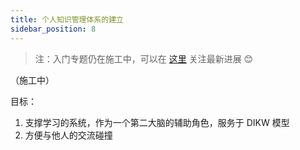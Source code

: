 ```yaml
---
title: 个人知识管理体系的建立
sidebar_position: 8
---
```


> 注：入门专题仍在施工中，可以在 [这里](https://0xffff.one/d/1545-guan-yu-xin-ban-ben-ru-men-zhuan-ti) 关注最新进展 😊

（施工中）

目标：
1. 支撑学习的系统，作为一个第二大脑的辅助角色，服务于 DIKW 模型
2. 方便与他人的交流碰撞
